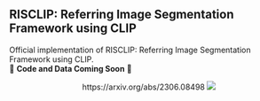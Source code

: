## RISCLIP: Referring Image Segmentation Framework using CLIP
Official implementation of RISCLIP: Referring Image Segmentation Framework using CLIP. <br>
:construction: **Code and Data Coming Soon** :construction:

<p align="center">
  https://arxiv.org/abs/2306.08498
    <a href="https://arxiv.org/abs/2306.08498"><img src="https://img.shields.io/badge/arxiv-2306.08498-b31b1b"></a>
</p>
